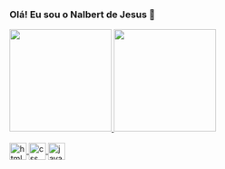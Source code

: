 ### Olá! Eu sou o Nalbert de Jesus 👋

<!--
**NJesus144/NJesus144** is a ✨ _special_ ✨ repository because its `README.md` (this file) appears on your GitHub profile.

Here are some ideas to get you started:

- 🔭 I’m currently working on ...
- 🌱 I’m currently learning ...
- 👯 I’m looking to collaborate on ...
- 🤔 I’m looking for help with ...
- 💬 Ask me about ...
- 📫 How to reach me: ...
- 😄 Pronouns: ...
- ⚡ Fun fact: ...
-->
<div>
  <a href="https://github.com/NJesus144/github-readme-stats">
  <img height="180em" src="https://github-readme-stats.vercel.app/api?username=NJesus144&show_icons=true&theme=dracula" />
  <img height="180em" src="https://github-readme-stats.vercel.app/api/top-langs/?username=NJesus144&layout=compact&langs_count=16&theme=dracula" /> </a>
</div>
  

<div style="display: inline_block"><br/>
 <a href="https://github.com/NJesus144/github-readme-stats">
  <img align="center" height="30"alt="html" src="https://cdn.jsdelivr.net/gh/devicons/devicon/icons/html5/html5-original.svg" />
   <img align="center" height="30"alt="css" src="https://cdn.jsdelivr.net/gh/devicons/devicon/icons/css3/css3-original.svg" />
   <img align="center" height="30"alt="javascript" src="https://cdn.jsdelivr.net/gh/devicons/devicon/icons/javascript/javascript-original.svg" />
  </div>
  
